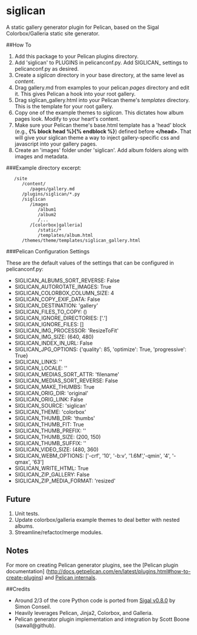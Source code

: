 siglican
========

A static gallery generator plugin for Pelican, based on the Sigal
Colorbox/Galleria static site generator.

##How To
1. Add this package to your Pelican plugins directory.
2. Add 'siglican' to PLUGINS in pelicanconf.py. Add SIGLICAN_ settings to
   pelicanconf.py as desired.
3. Create a *siglican* directory in your base directory, at the same level as
   *content*.
4. Drag gallery.md from examples to your pelican *pages* directory and edit it.
   This gives Pelican a hook into your root gallery.
5. Drag siglican_gallery.html into your Pelican theme's *templates* directory.
   This is the template for your root gallery.
6. Copy one of the example themes to *siglican*. This dictates how album pages
   look. Modify to your heart's content.
7. Make sure your Pelican theme's base.html template has a 'head' block
   (e.g., **{% block head %}{% endblock %}**) defined before **&lt;/head&gt;**.
   That will give your siglican theme a way to inject gallery-specific css and
   javascript into your gallery pages. 
8. Create an 'images' folder under 'siglican'. Add album folders along with
   images and metadata.

###Example directory excerpt:
```
   /site
      /content/
         /pages/gallery.md
      /plugins/siglican/*.py
      /siglican
         /images
            /album1
            /album2
            /...
         /[colorbox|galleria]
            /static/*
            /templates/album.html
      /themes/theme/templates/siglican_gallery.html
```

###Pelican Configuration Settings

These are the default values of the settings that can be configured in 
pelicanconf.py:

* SIGLICAN_ALBUMS_SORT_REVERSE: False
* SIGLICAN_AUTOROTATE_IMAGES: True
* SIGLICAN_COLORBOX_COLUMN_SIZE: 4
* SIGLICAN_COPY_EXIF_DATA: False
* SIGLICAN_DESTINATION: 'gallery'
* SIGLICAN_FILES_TO_COPY: ()
* SIGLICAN_IGNORE_DIRECTORIES: ['.']
* SIGLICAN_IGNORE_FILES: []
* SIGLICAN_IMG_PROCESSOR: 'ResizeToFit'
* SIGLICAN_IMG_SIZE: (640, 480)
* SIGLICAN_INDEX_IN_URL: False
* SIGLICAN_JPG_OPTIONS: {'quality': 85, 'optimize': True, 'progressive': True}
* SIGLICAN_LINKS: ''
* SIGLICAN_LOCALE: ''
* SIGLICAN_MEDIAS_SORT_ATTR: 'filename'
* SIGLICAN_MEDIAS_SORT_REVERSE: False
* SIGLICAN_MAKE_THUMBS: True
* SIGLICAN_ORIG_DIR: 'original'
* SIGLICAN_ORIG_LINK: False
* SIGLICAN_SOURCE: 'siglican'
* SIGLICAN_THEME: 'colorbox'
* SIGLICAN_THUMB_DIR: 'thumbs'
* SIGLICAN_THUMB_FIT: True
* SIGLICAN_THUMB_PREFIX: ''
* SIGLICAN_THUMB_SIZE: (200, 150)
* SIGLICAN_THUMB_SUFFIX: ''
* SIGLICAN_VIDEO_SIZE: (480, 360)
* SIGLICAN_WEBM_OPTIONS: ['-crf', '10', '-b:v', '1.6M','-qmin', '4', '-qmax', '63']
* SIGLICAN_WRITE_HTML: True
* SIGLICAN_ZIP_GALLERY: False
* SIGLICAN_ZIP_MEDIA_FORMAT: 'resized'

## Future
1. Unit tests.
2. Update colorbox/galleria example themes to deal better with nested albums.
3. Streamline/refactor/merge modules.

## Notes
For more on creating Pelican generator plugins, see the [Pelican plugin documentation]
(http://docs.getpelican.com/en/latest/plugins.html#how-to-create-plugins) and
[Pelican internals](http://docs.getpelican.com/en/latest/internals.html).

##Credits
* Around 2/3 of the core Python code is ported from
  [Sigal v0.8.0](http://sigal.saimon.org/) by Simon Conseil.
* Heavily leverages Pelican, Jinja2, Colorbox, and Galleria.
* Pelican generator plugin implementation and integration by Scott Boone (sawall@github).